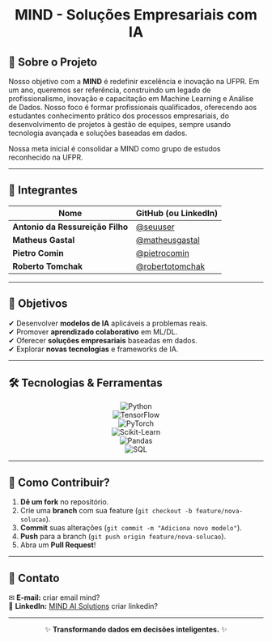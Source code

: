 <div align="center">
  <h1>MIND - Soluções Empresariais com IA</h1>
</div>

## **📌 Sobre o Projeto**  
Nosso objetivo com a **MIND** é redefinir excelência e inovação na UFPR. Em um ano, queremos ser referência, construindo um legado de profissionalismo, inovação e capacitação em Machine Learning e Análise de Dados. Nosso foco é formar profissionais qualificados, oferecendo aos estudantes conhecimento prático dos processos empresariais, do desenvolvimento de projetos à gestão de equipes, sempre usando tecnologia avançada e soluções baseadas em dados.

Nossa meta inicial é consolidar a MIND como grupo de estudos reconhecido na UFPR.

---

## **👥 Integrantes**  

| Nome                     | GitHub (ou LinkedIn) |  
|--------------------------|----------------------|  
| **Antonio da Ressureição Filho** | [@seuuser](https://github.com/Antonio-RF) |  
| **Matheus Gastal**        | [@matheusgastal](https://github.com/matheusgastal) |  
| **Pietro Comin**          | [@pietrocomin](https://github.com/pietrocom) |  
| **Roberto Tomchak**       | [@robertotomchak](https://github.com/robertotomchak) |  

---

## **🎯 Objetivos**  
✔ Desenvolver **modelos de IA** aplicáveis a problemas reais.  
✔ Promover **aprendizado colaborativo** em ML/DL.  
✔ Oferecer **soluções empresariais** baseadas em dados.  
✔ Explorar **novas tecnologias** e frameworks de IA.  

---

## **🛠 Tecnologias & Ferramentas**  

<div align="center">  

![Python](https://img.shields.io/badge/Python-3776AB?style=for-the-badge&logo=python&logoColor=white)  
![TensorFlow](https://img.shields.io/badge/TensorFlow-FF6F00?style=for-the-badge&logo=tensorflow&logoColor=white)  
![PyTorch](https://img.shields.io/badge/PyTorch-EE4C2C?style=for-the-badge&logo=pytorch&logoColor=white)  
![Scikit-Learn](https://img.shields.io/badge/Scikit--Learn-F7931E?style=for-the-badge&logo=scikit-learn&logoColor=white)  
![Pandas](https://img.shields.io/badge/Pandas-150458?style=for-the-badge&logo=pandas&logoColor=white)  
![SQL](https://img.shields.io/badge/SQL-4479A1?style=for-the-badge&logo=postgresql&logoColor=white)  

</div>  

---

## **📂 Como Contribuir?**  
1. **Dê um fork** no repositório.  
2. Crie uma **branch** com sua feature (`git checkout -b feature/nova-solucao`).  
3. **Commit** suas alterações (`git commit -m "Adiciona novo modelo"`).  
4. **Push** para a branch (`git push origin feature/nova-solucao`).  
5. Abra um **Pull Request**!  

---

## **📩 Contato**  
✉ **E-mail:** criar email mind?  
🔗 **LinkedIn:** [MIND AI Solutions](https://linkedin.com/company/) criar linkedin? 

---

<div align="center">  

✨ **Transformando dados em decisões inteligentes.** ✨  

</div>  
